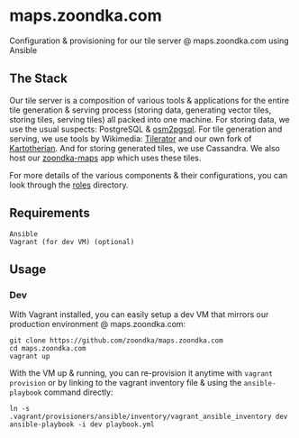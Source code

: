 # maps.zoondka.com
Configuration & provisioning for our tile server @ maps.zoondka.com using Ansible

## The Stack
Our tile server is a composition of various tools & applications for the entire tile generation & serving process (storing data, generating vector tiles, storing tiles, serving tiles) all packed into one machine. For storing data, we use the usual suspects: PostgreSQL & [osm2pgsql](https://github.com/openstreetmap/osm2pgsql). For tile generation and serving, we use tools by Wikimedia: [Tilerator](https://github.com/kartotherian/tilerator) and our own fork of [Kartotherian](https://github.com/kartotherian/kartotherian). And for storing generated tiles, we use Cassandra. We also host our [zoondka-maps](https://github.com/zoondka/zoondka-maps) app which uses these tiles.

For more details of the various components & their configurations, you can look through the [roles](https://github.com/zoondka/maps.zoondka.com/tree/master/roles) directory. 

## Requirements
```
Ansible
Vagrant (for dev VM) (optional)
```

## Usage
### Dev
With Vagrant installed, you can easily setup a dev VM that mirrors our production environment @ maps.zoondka.com:
```shell
git clone https://github.com/zoondka/maps.zoondka.com
cd maps.zoondka.com
vagrant up
```
With the VM up & running, you can re-provision it anytime with `vagrant provision` or by linking to the vagrant inventory file & using the `ansible-playbook` command directly:
```shell
ln -s .vagrant/provisioners/ansible/inventory/vagrant_ansible_inventory dev
ansible-playbook -i dev playbook.yml 
```
